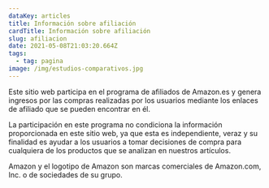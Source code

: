 ```yaml
---
dataKey: articles
title: Información sobre afiliación
cardTitle: Información sobre afiliación
slug: afiliacion
date: 2021-05-08T21:03:20.664Z
tags:
  - tag: pagina
image: /img/estudios-comparativos.jpg
---
```

Este sitio web participa en el programa de afiliados de Amazon.es y genera ingresos por las compras realizadas por los usuarios mediante los enlaces de afiliado que se pueden encontrar en él.


La participación en este programa no condiciona la información proporcionada en este sitio web, ya que esta es independiente, veraz y su finalidad es ayudar a los usuarios a tomar decisiones de compra para cualquiera de los productos que se analizan en nuestros artículos.


Amazon y el logotipo de Amazon son marcas comerciales de Amazon.com, Inc. o de sociedades de su grupo.